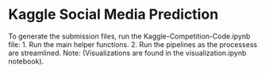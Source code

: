 # Kaggle Social Media Prediction

To generate the submission files, run the Kaggle-Competition-Code.ipynb file:
    1. Run the main helper functions.
    2. Run the pipelines as the processess are streamlined.
Note: (Visualizations are found in the visualization.ipynb notebook). 

